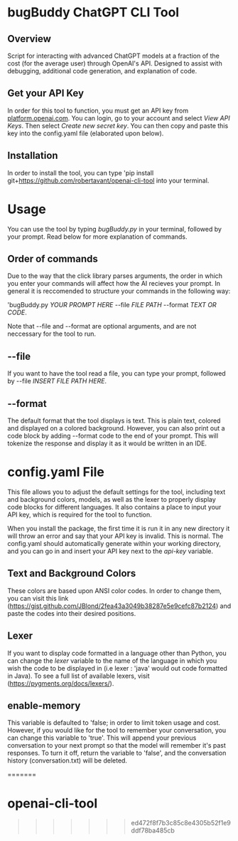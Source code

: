 # bugBuddy ChatGPT CLI Tool

## Overview
Script for interacting with advanced ChatGPT models at a fraction of the cost (for the average user) through OpenAI's API. Designed to assist with debugging, additional code generation, and explanation of code.

## Get your API Key
In order for this tool to function, you must get an API key from [platform.openai.com](https://platform.openai.com). You can login, go to your account and select *View API Keys*. Then select *Create new secret key*. You can then copy and paste this key into the config.yaml file (elaborated upon below).

## Installation
In order to install the tool, you can type 'pip install git+https://github.com/robertavant/openai-cli-tool into your terminal.

# Usage
You can use the tool by typing *bugBuddy.py* in your terminal, followed by your prompt. Read below for more explanation of commands.

## Order of commands
Due to the way that the click library parses arguments, the order in which you enter your commands will affect how the AI recieves your prompt. In general it is reccomended to structure your commands in the following way:

'bugBuddy.py *YOUR PROMPT HERE* --file *FILE PATH* --format *TEXT OR CODE*.

Note that --file and --format are optional arguments, and are not neccessary for the tool to run. 

## --file
If you want to have the tool read a file, you can type your prompt, followed by --file *INSERT FILE PATH HERE*. 

## --format
The default format that the tool displays is text. This is plain text, colored and displayed on a colored background. However, you can also print out a code block by adding --format code to the end of your prompt. This will tokenize the response and display it as it would be written in an IDE.

# config.yaml File
This file allows you to adjust the default settings for the tool, including text and background colors, models, as well as the lexer to properly display code blocks for different languages. It also contains a place to input your API key, which is required for the tool to function. 

When you install the package, the first time it is run it in any new directory it will throw an error and say that your API key is invalid. This is normal. The config.yaml should automatically generate within your working directory, and you can go in and insert your API key next to the *api-key* variable.

## Text and Background Colors
These colors are based upon ANSI color codes. In order to change them, you can visit this link (https://gist.github.com/JBlond/2fea43a3049b38287e5e9cefc87b2124) and paste the codes into their desired positions.

## Lexer
If you want to display code formatted in a language other than Python, you can change the *lexer* variable to the name of the language in which you wish the code to be displayed in (i.e lexer : 'java' would out code formatted in Java). To see a full list of available lexers, visit (https://pygments.org/docs/lexers/).

## enable-memory
This variable is defaulted to 'false; in order to limit token usage and cost. However, if you would like for the tool to remember your conversation, you can change this variable to 'true'. This will append your previous conversation to your next prompt so that the model will remember it's past responses. To turn it off, return the variable to 'false', and the conversation history (conversation.txt) will be deleted.


=======
# openai-cli-tool
>>>>>>> ed472f8f7b3c85c8e4305b52f1e9ddf78ba485cb
